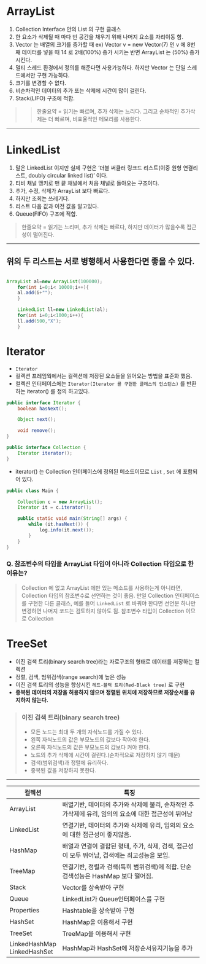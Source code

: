 # ArrayList

1. Collection Interface 안의 List 의 구현 클래스
2. 한 요소가 삭제될 때 마다 빈 공간을 채우기 위해 나머지 요소를 자리이동 함.
3. Vector 는 배열의 크기를 증가할 때 ex) Vector v = new Vector(7) 인 v 에 8번째 데이터를 넣을 때 14 로 2배(100%) 증가 시키는 반면 ArrayList 는 (50%) 증가
   시킨다.
4. 멀티 스레드 환경에서 정의를 해준다면 사용가능하다. 하지만 Vector 는 단일 스레드에서만 구현 가능하다.
5. 크기를 변경할 수 없다.
6. 비순차적인 데이터의 추가 또는 삭제에 시간이 많이 걸린다.
7. Stack(LIFO) 구조에 적합.

> > 한줄요약 = 읽기는 빠르며, 추가 삭제는 느리다. 그리고 순차적인 추가삭제는 더 빠르며,
> > 비효율적인 메모리를 사용한다.

***

# LinkedList

1. 말은 LinkedList 이지만 실제 구현은 ‘더블 써큘러 링크드 리스트(이중 원형 연결리스트, doubly circular linked list)’ 이다.
2. 티비 채널 맹키로 맨 끝 채널에서 처음 채널로 돌아오는 구조이다.
3. 추가, 수정, 삭제가 ArrayList 보다 빠르다.
4. 하지만 조회는 쓰레기다.
5. 리스트 다음 값과 이전 값을 알고있다.
6. Queue(FIFO) 구조에 적합.

> 한줄요약 = 읽기는 느리며, 추가 삭제는 빠르다,
> 하지만 데이터가 많을수록 접근성이 떨어진다.

*** 

## 위의 두 리스트는 서로 병행해서 사용한다면 좋을 수 있다.

```java

ArrayList al=new ArrayList(100000);
    for(int i=0;i< 10000;i++){
    al.add(i+"");
    }

    LinkedList ll=new LinkedList(al);
    for(int i=0;i<1000;i++){
    ll.add(500,"X");
    }
```

# Iterator

- `Iterator`
- 컬렉션 프레임웍에서는 컬렉션에 저장된 요소들을 읽어오는 방법을 표준화 했음.
- 컬렉션 인터페이스에는 `Iterator(Iterator 를 구현한 클래스의 인스턴스)` 를 반환하는 iterator() 를 정의 하고있다.

```java
public interface Iterator {
    boolean hasNext();

    Object next();

    void remove();
}

public interface Collection {
    Iterator iterator();
}
```

- iterator() 는 Collection 인터페이스에 정의된 메소드이므로 `List` , `Set` 에 포함되어 있다.

```java
public class Main {

    Collection c = new ArrayList();
    Iterator it = c.iterator();

    public static void main(String[] args) {
        while (it.hasNext()) {
            log.info(it.next());
        }
    }
}
```

### Q. 참조변수의 타입을 ArrayList 타입이 아니라 Collection 타입으로 한 이유는?

> Collection 에 없고 ArrayList 에만 있는 메소드를 사용하는게 아니라면, Collection 타입의 참조변수로 선언하는 것이 좋음.
> 만일 Collection 인터페이스를 구현한 다른 클래스, 예를 들어 `LinkedList` 로 바꿔야 한다면 선언문 하나만 변경하면 나머지 코드는 검토하지 않아도 됨.
> 참조변수 타입이 Collection 이므로 Collection

# TreeSet

- 이진 검색 트리(binary search tree)라는 자료구조의 형태로 데이터를 저장하는 컬렉션
- 정렬, 검색, 범위검색(range search)에 높은 성능
- 이진 검색 트리의 성능을 향상시킨 `레드-블랙 트리(Red-Black tree)` 로 구현
- <b>중복된 데이터의 저장을 허용하지 않으며 정렬된 위치에 저장하므로 저장순서를 유지하지 않는다.</b>

> ### 이진 검색 트리(binary search tree)
> - 모든 노드는 최대 두 개의 자식노드를 가질 수 있다.
> - 왼쪽 자식노드의 값은 부모노드의 값보다 작아야 한다.
> - 오른쪽 자식노드의 값은 부모노드의 값보다 커야 한다.
> - 노드의 추가 삭제에 시간이 걸린다.(순차적으로 저장하지 않기 때문)
> - 검색(범위검색)과 정렬에 유리하다.
> - 중복된 값을 저장하지 못한다.

***

| 컬렉션                             | 특징                                                        |
|---------------------------------|-----------------------------------------------------------|
| ArrayList                       | 배열기반, 데이터의 추가와 삭제에 불리, 순차적인 추가삭제에 유리, 임의의 요소에 대한 접근성이 뛰어남 |
| LinkedList                      | 연결기반, 데이터의 추가와 삭제에 유리, 임의의 요소에 대한 접근성이 좋지않음.              |
| HashMap                         | 배열과 연결이 결합된 형태, 추가, 삭제, 검색, 접근성이 모두 뛰어남, 검색에는 최고성능을 보임.   |
| TreeMap                         | 연결기반, 정렬과 검색(특히 범위검색)에 적합. 단순 검색성능은 HashMap 보다 떨어짐.       |
| Stack                           | Vector를 상속받아 구현                                           |
| Queue                           | LinkedList가 Queue인터페이스를 구현                                |
| Properties                      | Hashtable을 상속받아 구현                                        |
| HashSet                         | HashMap을 이용해서 구현                                          |
| TreeSet                         | TreeMap을 이용해서 구현                                          |
| LinkedHashMap<br/>LinkedHashSet | HashMap과 HashSet에 저장순서유지기능을 추가                            |
